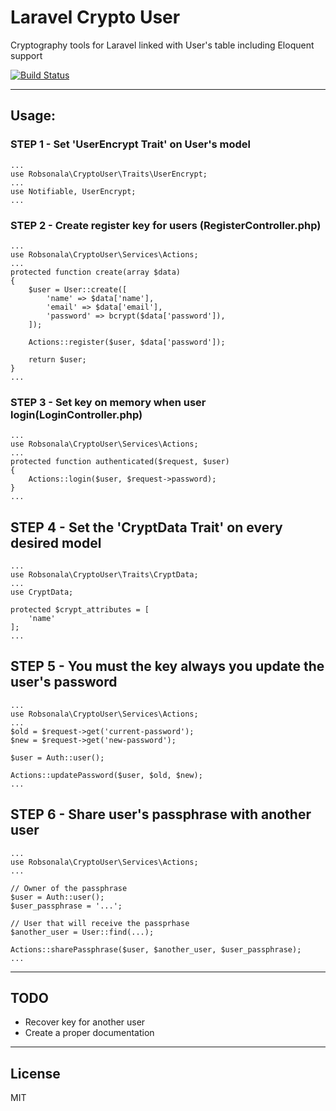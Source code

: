 # Laravel Crypto User
Cryptography tools for Laravel linked with User's table including Eloquent support

[![Build Status](https://travis-ci.org/robsonala/laravel-crypto-user.svg?branch=master)](https://travis-ci.org/robsonala/laravel-crypto-user)

***

## Usage:

### STEP 1 - Set 'UserEncrypt Trait' on User's model
```
...
use Robsonala\CryptoUser\Traits\UserEncrypt;
...
use Notifiable, UserEncrypt;
...
```

### STEP 2 - Create register key for users (RegisterController.php)
```
...
use Robsonala\CryptoUser\Services\Actions;
...
protected function create(array $data)
{
    $user = User::create([
        'name' => $data['name'],
        'email' => $data['email'],
        'password' => bcrypt($data['password']),
    ]);

    Actions::register($user, $data['password']);

    return $user;
}
...
```

### STEP 3 - Set key on memory when user login(LoginController.php)
```
...
use Robsonala\CryptoUser\Services\Actions;
...
protected function authenticated($request, $user)
{
    Actions::login($user, $request->password);
}
...
```

## STEP 4 - Set the 'CryptData Trait' on every desired model
```
...
use Robsonala\CryptoUser\Traits\CryptData;
...
use CryptData;

protected $crypt_attributes = [
    'name'
];
...
```

## STEP 5 - You must the key always you update the user's password
```
...
use Robsonala\CryptoUser\Services\Actions;
...
$old = $request->get('current-password');
$new = $request->get('new-password');

$user = Auth::user();

Actions::updatePassword($user, $old, $new);
...
```

## STEP 6 - Share user's passphrase with another user
```
...
use Robsonala\CryptoUser\Services\Actions;
...

// Owner of the passphrase
$user = Auth::user();
$user_passphrase = '...';

// User that will receive the passprhase
$another_user = User::find(...);

Actions::sharePassphrase($user, $another_user, $user_passphrase);
...
```

***

TODO
----
* Recover key for another user
* Create a proper documentation

***

License
----

MIT